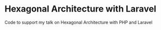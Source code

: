 # Hexagonal Architecture with Laravel

Code to support my talk on Hexagonal Architecture with PHP and Laravel
